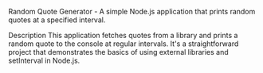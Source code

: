 Random Quote Generator - 
A simple Node.js application that prints random quotes at a specified interval.

Description
This application fetches quotes from a library and prints a random quote to the console at regular intervals. It's a straightforward project that demonstrates the basics of using external libraries and setInterval in Node.js.
